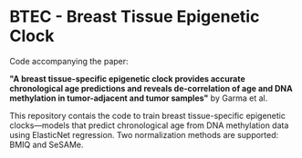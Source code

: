 # BTEC - Breast Tissue Epigenetic Clock

Code accompanying the paper:

**"A breast tissue-specific epigenetic clock provides accurate chronological age predictions and reveals de-correlation of age and DNA methylation in tumor-adjacent and tumor samples"** by Garma et al.

This repository contais the code to train breast tissue-specific epigenetic clocks—models that predict chronological age from DNA methylation data using ElasticNet regression. Two normalization methods are supported: BMIQ and SeSAMe.